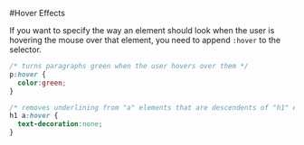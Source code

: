 #Hover Effects

If you want to specify the way an element should look when the user is hovering the mouse over that element, you need to append `:hover` to the selector.

```css
/* turns paragraphs green when the user hovers over them */
p:hover {
  color:green;
}

/* removes underlining from "a" elements that are descendents of "h1" elements when the user hovers over them */
h1 a:hover {
  text-decoration:none;
}
```
